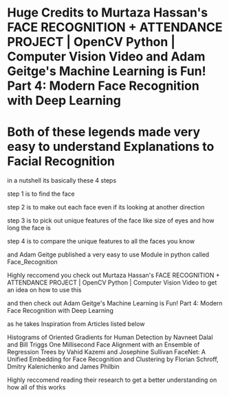 # Huge Credits to Murtaza Hassan's FACE RECOGNITION + ATTENDANCE PROJECT | OpenCV Python | Computer Vision Video and Adam Geitge's Machine Learning is Fun! Part 4: Modern Face Recognition with Deep Learning

# Both of these legends made very easy to understand Explanations to Facial Recognition

in a nutshell its basically these 4 steps 

step 1 is to find the face

step 2 is to make out each face even if its looking at another direction

step 3 is to pick out unique features of the face like size of eyes and how long the face is

step 4 is to compare the unique features to all the faces you know

and Adam Geitge published a very easy to use Module in python called Face_Recognition

Highly reccomend you check out  Murtaza Hassan's FACE RECOGNITION + ATTENDANCE PROJECT | OpenCV Python | Computer Vision Video to get an idea on how to use this 

and then check out Adam Geitge's Machine Learning is Fun! Part 4: Modern Face Recognition with Deep Learning

as he takes Inspiration from Articles listed below

Histograms of Oriented Gradients for Human Detection by Navneet Dalal and Bill Triggs
One Millisecond Face Alignment with an Ensemble of Regression Trees by Vahid Kazemi and Josephine Sullivan
FaceNet: A Unified Embedding for Face Recognition and Clustering by Florian Schroff, Dmitry Kalenichenko and James Philbin

Highly reccomend reading their research to get a better understanding on how all of this works

